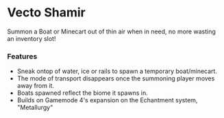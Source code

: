 # Vecto Shamir<!--$headerTitle--><!--$pmc:delete-->

Summon a Boat or Minecart out of thin air when in need, no more wasting an inventory slot!<!--$pmc:headerSize-->

### Features
- Sneak ontop of water, ice or rails to spawn a temporary boat/minecart.
- The mode of transport disappears once the summoning player moves away from it.
- Boats spawned reflect the biome it spawns in.
- Builds on Gamemode 4's expansion on the Echantment system, "Metallurgy"
